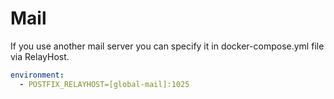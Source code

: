 # Mail

If you use another mail server you can specify it in docker-compose.yml file via RelayHost.

```yaml
environment:
  - POSTFIX_RELAYHOST=[global-mail]:1025
```

